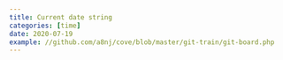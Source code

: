 ```yaml
---
title: Current date string
categories: [time]
date: 2020-07-19
example: //github.com/a8nj/cove/blob/master/git-train/git-board.php
---
```

